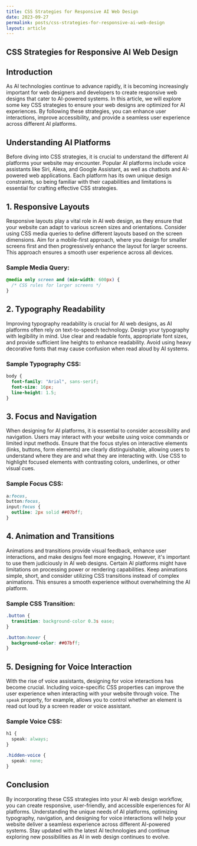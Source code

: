 ```yaml
---
title: CSS Strategies for Responsive AI Web Design
date: 2023-09-27
permalink: posts/css-strategies-for-responsive-ai-web-design
layout: article
---
```


## CSS Strategies for Responsive AI Web Design

## Introduction

As AI technologies continue to advance rapidly, it is becoming increasingly important for web designers and developers to create responsive web designs that cater to AI-powered systems. In this article, we will explore some key CSS strategies to ensure your web designs are optimized for AI experiences. By following these strategies, you can enhance user interactions, improve accessibility, and provide a seamless user experience across different AI platforms.

## Understanding AI Platforms

Before diving into CSS strategies, it is crucial to understand the different AI platforms your website may encounter. Popular AI platforms include voice assistants like Siri, Alexa, and Google Assistant, as well as chatbots and AI-powered web applications. Each platform has its own unique design constraints, so being familiar with their capabilities and limitations is essential for crafting effective CSS strategies.

## 1. Responsive Layouts

Responsive layouts play a vital role in AI web design, as they ensure that your website can adapt to various screen sizes and orientations. Consider using CSS media queries to define different layouts based on the screen dimensions. Aim for a mobile-first approach, where you design for smaller screens first and then progressively enhance the layout for larger screens. This approach ensures a smooth user experience across all devices.

### Sample Media Query:

```css
@media only screen and (min-width: 600px) {
  /* CSS rules for larger screens */
}
```

## 2. Typography Readability

Improving typography readability is crucial for AI web designs, as AI platforms often rely on text-to-speech technology. Design your typography with legibility in mind. Use clear and readable fonts, appropriate font sizes, and provide sufficient line heights to enhance readability. Avoid using heavy decorative fonts that may cause confusion when read aloud by AI systems.

### Sample Typography CSS:

```css
body {
  font-family: "Arial", sans-serif;
  font-size: 16px;
  line-height: 1.5;
}
```

## 3. Focus and Navigation

When designing for AI platforms, it is essential to consider accessibility and navigation. Users may interact with your website using voice commands or limited input methods. Ensure that the focus styles on interactive elements (links, buttons, form elements) are clearly distinguishable, allowing users to understand where they are and what they are interacting with. Use CSS to highlight focused elements with contrasting colors, underlines, or other visual cues.

### Sample Focus CSS:

```css
a:focus,
button:focus,
input:focus {
  outline: 2px solid ##07bff;
}
```

## 4. Animation and Transitions

Animations and transitions provide visual feedback, enhance user interactions, and make designs feel more engaging. However, it's important to use them judiciously in AI web designs. Certain AI platforms might have limitations on processing power or rendering capabilities. Keep animations simple, short, and consider utilizing CSS transitions instead of complex animations. This ensures a smooth experience without overwhelming the AI platform.

### Sample CSS Transition:

```css
.button {
  transition: background-color 0.3s ease;
}

.button:hover {
  background-color: ##07bff;
}
```

## 5. Designing for Voice Interaction

With the rise of voice assistants, designing for voice interactions has become crucial. Including voice-specific CSS properties can improve the user experience when interacting with your website through voice. The `speak` property, for example, allows you to control whether an element is read out loud by a screen reader or voice assistant.

### Sample Voice CSS:

```css
h1 {
  speak: always;
}

.hidden-voice {
  speak: none;
}
```

## Conclusion

By incorporating these CSS strategies into your AI web design workflow, you can create responsive, user-friendly, and accessible experiences for AI platforms. Understanding the unique needs of AI platforms, optimizing typography, navigation, and designing for voice interactions will help your website deliver a seamless experience across different AI-powered systems. Stay updated with the latest AI technologies and continue exploring new possibilities as AI in web design continues to evolve.
